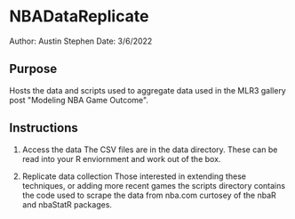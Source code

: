 # NBADataReplicate
Author: Austin Stephen
Date: 3/6/2022

## Purpose 
Hosts the data and scripts used to aggregate data used in the MLR3 gallery post "Modeling NBA Game Outcome".

## Instructions
1) Access the data
The CSV files are in the data directory. These can be read into your R enviornment and work out of the box.

2) Replicate data collection
Those interested in extending these techniques, or adding more recent games the scripts directory contains 
the code used to scrape the data from nba.com curtosey of the nbaR and nbaStatR packages.
